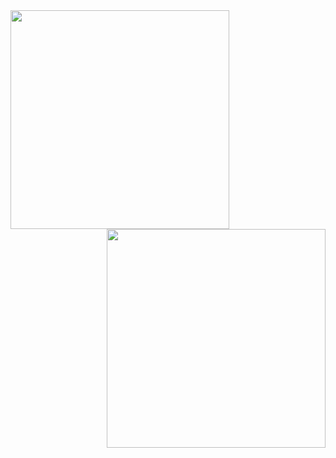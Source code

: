   <img align='left' src="https://github-readme-stats-git-masterrstaa-rickstaa.vercel.app/api/top-langs/?username=UmaRex01&layout=compact&theme=dark" width="350"/>
  <img align='right' src="https://github-readme-stats-git-masterrstaa-rickstaa.vercel.app/api?username=UmaRex01&show_icons=true&theme=dark" width="350"/>
